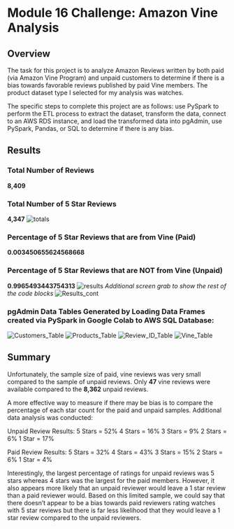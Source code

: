 # Module 16 Challenge: Amazon Vine Analysis

## Overview

The task for this project is to analyze Amazon Reviews written by both paid (via Amazon Vine Program) and unpaid customers to determine if there is a bias towards favorable reviews published by paid Vine members. The product dataset type I selected for my analysis was watches.

The specific steps to complete this project are as follows: use PySpark to perform the ETL process to extract the dataset, transform the data, connect to an AWS RDS instance, and load the transformed data into pgAdmin, use PySpark, Pandas, or SQL to determine if there is any bias.

## Results

### Total Number of Reviews
**8,409**

### Total Number of 5 Star Reviews
**4,347**
![totals](https://user-images.githubusercontent.com/88041368/142890109-6f799bf7-c6f6-4f15-a1f7-cf0eac93fbd7.jpg)
### Percentage of 5 Star Reviews that are from Vine (Paid)
**0.003450655624568668**

### Percentage of 5 Star Reviews that are NOT from Vine (Unpaid)
**0.9965493443754313**
![results](https://user-images.githubusercontent.com/88041368/142890105-8d4b0ab2-35e9-45d3-85c6-070ec4629b3d.jpg)
*Additional screen grab to show the rest of the code blocks*
![Results_cont](https://user-images.githubusercontent.com/88041368/142890107-116e13db-93d1-41da-b64f-50d1480488bd.jpg)
### pgAdmin Data Tables Generated by Loading Data Frames created via PySpark in Google Colab to AWS SQL Database:
![Customers_Table](https://user-images.githubusercontent.com/88041368/142887105-042d988d-dc1f-4c32-96f6-671faf2cbd6c.jpg)
![Products_Table](https://user-images.githubusercontent.com/88041368/142887108-3e95c998-6a0d-4a30-9241-65e5fd8a9494.jpg)
![Review_ID_Table](https://user-images.githubusercontent.com/88041368/142887113-3e9d09a0-b9b8-41ca-9ef6-56040159afb6.jpg)
![Vine_Table](https://user-images.githubusercontent.com/88041368/142887115-b70fb9e3-007b-4c84-bc88-c88dba31649d.jpg)

## Summary
Unfortunately, the sample size of paid, vine reviews was very small compared to the sample of unpaid reviews. Only **47** vine reviews were available compared to the **8,362** unpaid reviews.

A more effective way to measure if there may be bias is to compare the percentage of each star count for the paid and unpaid samples. Additional data analysis was conducted:

Unpaid Review Results:
5 Stars = 52%
4 Stars = 16%
3 Stars = 9%
2 Stars = 6%
1 Star = 17%

Paid Review Results:
5 Stars = 32%
4 Stars = 43%
3 Stars = 15%
2 Stars = 6%
1 Star = 4%

Interestingly, the largest percentage of ratings for unpaid reviews was 5 stars whereas 4 stars was the largest for the paid members. However, it also appears more likely that an unpaid reviewer would leave a 1 star review than a paid reviewer would. Based on this limited sample, we could say that there doesn’t appear to be a bias towards paid reviewers rating watches with 5 star reviews but there is far less likelihood that they would leave a 1 star review compared to the unpaid reviewers.

